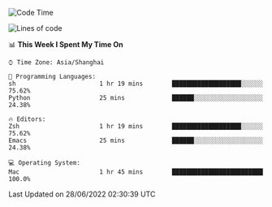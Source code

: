 <!--START_SECTION:waka-->
![Code Time](http://img.shields.io/badge/Code%20Time-741%20hrs%2016%20mins-blue)

![Lines of code](https://img.shields.io/badge/From%20Hello%20World%20I%27ve%20Written-22%20Thousand%20lines%20of%20code-blue)

📊 **This Week I Spent My Time On** 

```text
⌚︎ Time Zone: Asia/Shanghai

💬 Programming Languages: 
sh                       1 hr 19 mins        ███████████████████░░░░░░   75.62% 
Python                   25 mins             ██████░░░░░░░░░░░░░░░░░░░   24.38%

🔥 Editors: 
Zsh                      1 hr 19 mins        ███████████████████░░░░░░   75.62% 
Emacs                    25 mins             ██████░░░░░░░░░░░░░░░░░░░   24.38%

💻 Operating System: 
Mac                      1 hr 45 mins        █████████████████████████   100.0%

```


 Last Updated on 28/06/2022 02:30:39 UTC
<!--END_SECTION:waka-->
